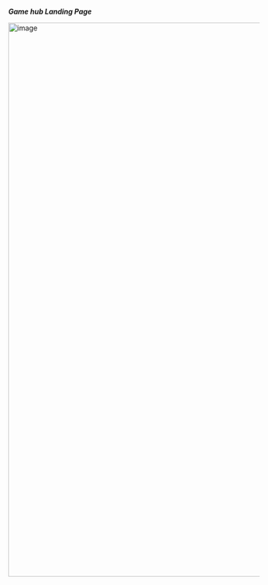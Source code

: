 ***Game hub Landing Page***

<img width="1109" alt="image" src="https://github.com/user-attachments/assets/0fee22a6-d2b5-4931-a410-da66d0703b19" />


